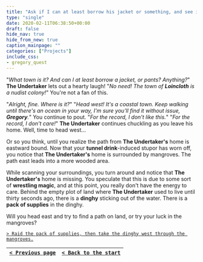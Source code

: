 ```yaml
---
title: "Ask if I can at least borrow his jacket or something, and see if he has any info on the town before I go."
type: "single"
date: 2020-02-11T06:38:50+00:00
draft: false
hide_nav: true
hide_from_new: true
caption_mainpage: ""
categories: ["Projects"]
include_css:
- gregory_quest
---
```


"*What town is it? And can I at least borrow a jacket, or pants? Anything?*" **The Undertaker** lets out a hearty laugh! "*No need! The town of **Loincloth** is a nudist colony!*" You're not a fan of this.

"*Alright, fine. Where is it?*" "*Head west! It's a coastal town. Keep walking until there's an ocean in your way, I'm sure you'll find it without issue, **Gregory**.*" You continue to pout. "*For the record, I don't like this.*" "*For the record, I don't care!*" **The Undertaker** continues chuckling as you leave his home. Well, time to head west…

Or so you think, until you realize the path from **The Undertaker's** home is eastward bound. Now that your **tunnel drink**-induced stupor has worn off, you notice that **The Undertaker's** home is surrounded by mangroves. The path east leads into a more wooded area. 

While scanning your surroundings, you turn around and notice that **The Undertaker's** home is missing. You speculate that this is due to some sort of **wrestling magic**, and at this point, you really don't have the energy to care. Behind the empty plot of land where **The Undertaker** used to live until thirty seconds ago, there is a **dinghy** sticking out of the water. There is a **pack of supplies** in the dinghy.

Will you head east and try to find a path on land, or try your luck in the mangroves?

[``> Raid the pack of supplies, then take the dinghy west through the mangroves.``](../52)

|[``< Previous page``](../50)|[``< Back to the start``](../)|
|---|---|